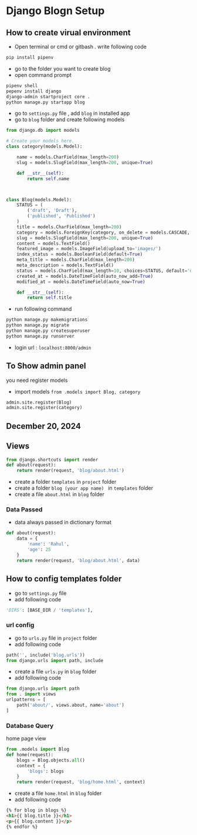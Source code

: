 # Django Blogn Setup

## How to create virual environment

- Open terminal or cmd or gitbash
  . write following code

```bash
pip install pipenv
```

- go to the folder you want to create blog
- open command prompt

```bash
pipenv shell
pepenv install django
django-admin startproject core .
python manage.py startapp blog
```

- go to `settings.py` file , add `blog` in installed app
- go to `blog` folder and create following models

```python
from django.db import models

# Create your models here.
class category(models.Model):

    name = models.CharField(max_length=200)
    slug = models.SlugField(max_length=200, unique=True)

    def __str__(self):
        return self.name



class Blog(models.Model):
    STATUS = (
        ('draft', 'Draft'),
        ('published', 'Published')
    )
    title = models.CharField(max_length=200)
    category = models.ForeignKey(category, on_delete = models.CASCADE, blank=True, null=True)
    slug = models.SlugField(max_length=200, unique=True)
    content = models.TextField()
    featured_image = models.ImageField(upload_to='images/')
    index_status = models.BooleanField(default=True)
    meta_title = models.CharField(max_length=200)
    meta_description = models.TextField()
    status = models.CharField(max_length=10, choices=STATUS, default='draft')
    created_at = models.DateTimeField(auto_now_add=True)
    modified_at = models.DateTimeField(auto_now=True)

    def __str__(self):
        return self.title

```

- run following command

```python
python manage.py makemigrations
python manage.py migrate
python manage.py createsuperuser
python manage.py runserver
```

- login url : `localhost:8000/admin`

## To Show admin panel

you need register models

- import models `from .models import Blog, category`

```python
admin.site.register(Blog)
admin.site.register(category)
```

## December 20, 2024

<h2>Views </h2>

```python
from django.shortcuts import render
def about(request):
    return render(request, 'blog/about.html')
```

- create a folder `templates` in `project` folder
- create a folder `blog (your app name) ` in `templates` folder
- create a file `about.html` in `blog` folder

### Data Passed

- data always passed in dictionary format

```python
def about(request):
    data = {
        'name': 'Rahul',
        'age': 25
    }
    return render(request, 'blog/about.html', data)
```

## How to config templates folder

- go to `settings.py` file
- add following code

```python
'DIRS': [BASE_DIR / 'templates'],
```

### url config

- go to `urls.py` file in `project` folder
- add following code

```python
path('', include('blog.urls'))
from django.urls import path, include
```

- create a file `urls.py` in `blog` folder
- add following code

```python
from django.urls import path
from . import views
urlpatterns = [
    path('about/', views.about, name='about')
]
```

### Database Query

home page view

```python
from .models import Blog
def home(request):
    blogs = Blog.objects.all()
    context = {
        'blogs': blogs
    }
    return render(request, 'blog/home.html', context)
```

- create a file `home.html` in `blog` folder
- add following code

```html
{% for blog in blogs %}
<h1>{{ blog.title }}</h1>
<p>{{ blog.content }}</p>
{% endfor %}
```
